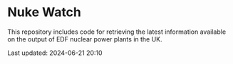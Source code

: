 # Nuke Watch

This repository includes code for retrieving the latest information available on the output of EDF nuclear power plants in the UK.

Last updated: 2024-06-21 20:10